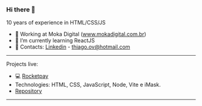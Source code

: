 ### Hi there 👋


10 years of experience in HTML/CSS/JS

- 🔭 Working at Moka Digital (www.mokadigital.com.br)
- 🌱 I’m currently learning ReactJS
- 📩 Contacts: <a href="https://www.linkedin.com/in/thiagoov/">Linkedin</a> - <a href="mailto:thiago.ov@hotmail.com"/>thiago.ov@hotmail.com</a>
<hr />

Projects live:
- 💻 <a href="https://rocketpay-homepage.vercel.app/">Rocketpay</a>
- Technologies: HTML, CSS, JavaScript, Node, Vite e iMask.
- <a href="https://github.com/ThiagoBato/explorer-lab-01">Repository</a>
<hr />
